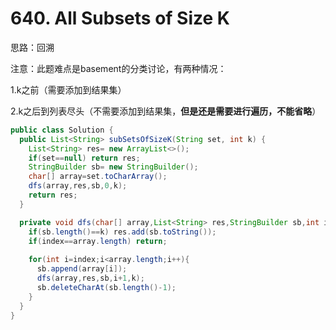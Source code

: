 # 640. All Subsets of Size K

思路：回溯

注意：此题难点是basement的分类讨论，有两种情况：
      
1.k之前（需要添加到结果集）
      
2.k之后到列表尽头（不需要添加到结果集，**但是还是需要进行遍历，不能省略**）

```java
public class Solution {
  public List<String> subSetsOfSizeK(String set, int k) {
    List<String> res= new ArrayList<>();
    if(set==null) return res;
    StringBuilder sb= new StringBuilder();
    char[] array=set.toCharArray();
    dfs(array,res,sb,0,k);
    return res;
  }

  private void dfs(char[] array,List<String> res,StringBuilder sb,int index,int k){
    if(sb.length()==k) res.add(sb.toString());
    if(index==array.length) return;
    
    for(int i=index;i<array.length;i++){
      sb.append(array[i]);
      dfs(array,res,sb,i+1,k);
      sb.deleteCharAt(sb.length()-1);
    }
  }
}
